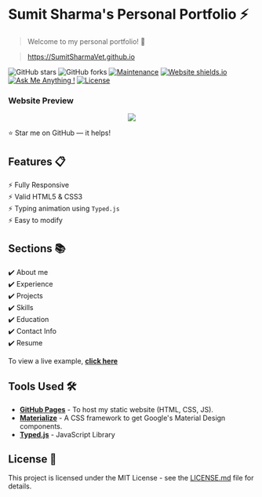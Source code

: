 # Sumit Sharma's Personal Portfolio ⚡️ 
> Welcome to my personal portfolio! 🚀

> https://SumitSharmaVet.github.io

![GitHub stars](https://img.shields.io/github/stars/SumitSharmaVet/SumitSharmaVet.github.io) 
![GitHub forks](https://img.shields.io/github/forks/SumitSharmaVet/SumitSharmaVet.github.io)
[![Maintenance](https://img.shields.io/badge/maintained-yes-green.svg)](https://github.com/SumitSharmaVet/SumitSharmaVet.github.io/commits/main)
[![Website shields.io](https://img.shields.io/badge/website-up-yellow)](http://SumitSharmaVet.github.io/)
[![Ask Me Anything !](https://img.shields.io/badge/ask%20me-linkedin-1abc9c.svg)](https://www.linkedin.com/in/sumitsharmavet/)
[![License](http://img.shields.io/:license-mit-blue.svg?style=flat-square)](http://badges.mit-license.org)

### Website Preview
<p align="center"> 
  <kbd>
    <a href="https://SumitSharmaVet.github.io" target="_blank"><img src="examples/preview.gif">
  </a>
  </kbd>
</p>

:star: Star me on GitHub — it helps!

## Features 📋
⚡️ Fully Responsive\
⚡️ Valid HTML5 & CSS3\
⚡️ Typing animation using `Typed.js`\
⚡️ Easy to modify

## Sections 📚
✔️ About me\
✔️ Experience\
✔️ Projects \
✔️ Skills \
✔️ Education\
✔️ Contact Info\
✔️ Resume

To view a live example, **[click here](https://SumitSharmaVet.github.io/)**

## Tools Used 🛠️
* [<b>GitHub Pages</b>](https://create-react-app.dev/docs/deployment/#github-pages) - To host my static website (HTML, CSS, JS).
* [<b>Materialize</b>](https://materializecss.com/) - A CSS framework to get Google's Material Design components.
* [<b>Typed.js</b>](https://mattboldt.com/demos/typed-js/) - JavaScript Library

## License 📄
This project is licensed under the MIT License - see the [LICENSE.md](./LICENSE) file for details.
